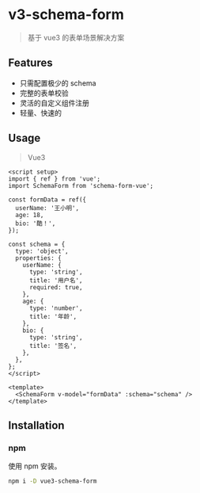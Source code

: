 # v3-schema-form

> 基于 vue3 的表单场景解决方案

## Features

- 只需配置极少的 schema
- 完整的表单校验
- 灵活的自定义组件注册
- 轻量、快速的

## Usage

> Vue3

```vue
<script setup>
import { ref } from 'vue';
import SchemaForm from 'schema-form-vue';

const formData = ref({
  userName: '王小明',
  age: 18,
  bio: '酷！',
});

const schema = {
  type: 'object',
  properties: {
    userName: {
      type: 'string',
      title: '用户名',
      required: true,
    },
    age: {
      type: 'number',
      title: '年龄',
    },
    bio: {
      type: 'string',
      title: '签名',
    },
  },
};
</script>

<template>
  <SchemaForm v-model="formData" :schema="schema" />
</template>
```

## Installation

### npm

使用 npm 安装。

```bash
npm i -D vue3-schema-form
```
